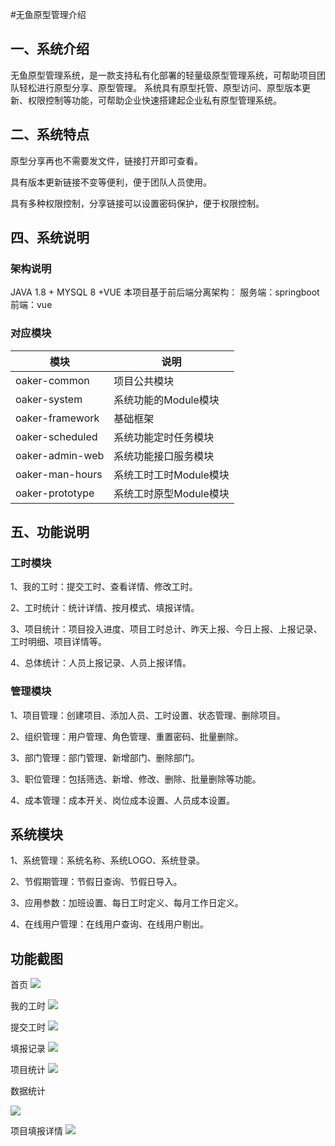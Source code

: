 #无鱼原型管理介绍

## 一、系统介绍


无鱼原型管理系统，是一款支持私有化部署的轻量级原型管理系统，可帮助项目团队轻松进行原型分享、原型管理。
系统具有原型托管、原型访问、原型版本更新、权限控制等功能，可帮助企业快速搭建起企业私有原型管理系统。




## 二、系统特点

原型分享再也不需要发文件，链接打开即可查看。

具有版本更新链接不变等便利，便于团队人员使用。

具有多种权限控制，分享链接可以设置密码保护，便于权限控制。





## 四、系统说明
### 架构说明
JAVA 1.8 +  MYSQL 8 +VUE
本项目基于前后端分离架构：
服务端：springboot
前端：vue

### 对应模块

| 模块  | 说明  |
|---|---|
| oaker-common | 项目公共模块  |
| oaker-system  | 系统功能的Module模块  |
| oaker-framework  | 基础框架  |
| oaker-scheduled| 系统功能定时任务模块  |
| oaker-admin-web  | 系统功能接口服务模块  |
| oaker-man-hours| 系统工时工时Module模块  |
| oaker-prototype| 系统工时原型Module模块 |


## 五、功能说明
### 工时模块

1、我的工时：提交工时、查看详情、修改工时。

2、工时统计：统计详情、按月模式、填报详情。

3、项目统计：项目投入进度、项目工时总计、昨天上报、今日上报、上报记录、工时明细、项目详情等。

4、总体统计：人员上报记录、人员上报详情。



### 管理模块

1、项目管理：创建项目、添加人员、工时设置、状态管理、删除项目。


2、组织管理：用户管理、角色管理、重置密码、批量删除。

3、部门管理：部门管理、新增部门、删除部门。

3、职位管理：包括筛选、新增、修改、删除、批量删除等功能。


4、成本管理：成本开关、岗位成本设置、人员成本设置。

## 系统模块
1、系统管理：系统名称、系统LOGO、系统登录。

2、节假期管理：节假日查询、节假日导入。

3、应用参数：加班设置、每日工时定义、每月工作日定义。

4、在线用户管理：在线用户查询、在线用户剔出。

## 功能截图

首页
![](vx_images/1.png)


我的工时
![](vx_images/2.png)


提交工时
![](vx_images/3.png)


填报记录
![](vx_images/4.png)

项目统计
![](vx_images/5.png)

数据统计

![](vx_images/6.png)


项目填报详情
![](vx_images/7.png)



